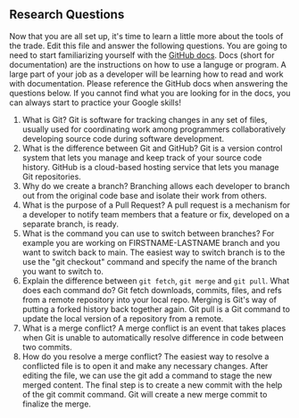 ## Research Questions 

Now that you are all set up, it's time to learn a little more about the tools of the trade. Edit this file and answer the following questions. You are going to need to start familiarizing yourself with the [GitHub docs](https://docs.github.com/en). Docs (short for documentation) are the instructions on how to use a languge or program. A large part of your job as a developer will be learning how to read and work with documentation. Please reference the GitHub docs when answering the questions below. If you cannot find what you are looking for in the docs, you can always start to practice your Google skills!

1. What is Git?
Git is software for tracking changes in any set of files, usually used for coordinating work among programmers collaboratively developing source code during software development.
2. What is the difference between Git and GitHub?
Git is a version control system that lets you manage and keep track of your source code history. GitHub is a cloud-based hosting service that lets you manage Git repositories.
3. Why do we create a branch? 
Branching allows each developer to branch out from the original code base and isolate their work from others.
4. What is the purpose of a Pull Request? 
A pull request is a mechanism for a developer to notify team members that a feature or fix, developed on a separate branch, is ready.
5. What is the command you can use to switch between branches? For example you are working on FIRSTNAME-LASTNAME branch and you want to switch back to main. 
The easiest way to switch branch is to the use the "git checkout" command and specify the name of the branch you want to switch to.
6. Explain the difference between `git fetch`, `git merge` and `git pull`. What does each command do? 
Git fetch downloads, commits, files, and refs from a remote repository into your local repo. Merging is Git's way of putting a forked history back together again. Git pull is a Git command to update the local version of a repository from a remote.
7. What is a merge conflict? 
A merge conflict is an event that takes places when Git is unable to automatically resolve difference in code between two commits.
8. How do you resolve a merge conflict? 
The easiest way to resolve a conflicted file is to open it and make any necessary changes. After editing the file, we can use the git add a command to stage the new merged content. The final step is to create a new commit with the help of the git commit command. Git will create a new merge commit to finalize the merge.
